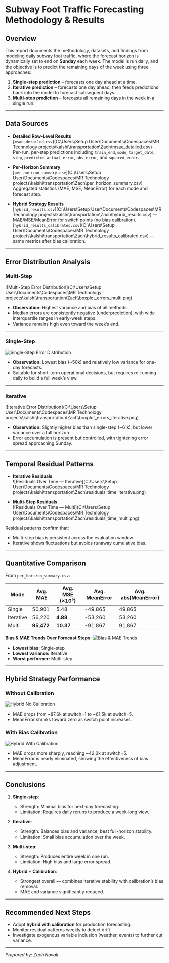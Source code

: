 # Subway Foot Traffic Forecasting Methodology & Results

## Overview
This report documents the methodology, datasets, and findings from modeling daily subway foot traffic, where the forecast horizon is dynamically set to end on **Sunday** each week. The model is run daily, and the objective is to predict the remaining days of the week using three approaches:

1. **Single-step prediction** – forecasts one day ahead at a time.
2. **Iterative prediction** – forecasts one day ahead, then feeds predictions back into the model to forecast subsequent days.
3. **Multi-step prediction** – forecasts all remaining days in the week in a single run.

---

## Data Sources

- **Detailed Row-Level Results**  
  [`msae_detailed.csv`](C:\Users\Setup User\Documents\Codespaces\MR Technology projects\kalshi\transportation\Zach\msae_detailed.csv)  
  Per-run, per-step predictions including `train_end`, `mode`, `target_date`, `step`, `predicted`, `actual`, `error`, `abs_error`, and `squared_error`.

- **Per-Horizon Summary**  
  [`per_horizon_summary.csv`](C:\Users\Setup User\Documents\Codespaces\MR Technology projects\kalshi\transportation\Zach\per_horizon_summary.csv)  
  Aggregated statistics (MAE, MSE, MeanError) for each mode and forecast step.

- **Hybrid Strategy Results**  
  [`hybrid_results.csv`](C:\Users\Setup User\Documents\Codespaces\MR Technology projects\kalshi\transportation\Zach\hybrid_results.csv) — MAE/MSE/MeanError for switch points (no bias calibration).  
  [`hybrid_results_calibrated.csv`](C:\Users\Setup User\Documents\Codespaces\MR Technology projects\kalshi\transportation\Zach\hybrid_results_calibrated.csv) — same metrics after bias calibration.

---

## Error Distribution Analysis

### Multi-Step
![Multi-Step Error Distribution](C:\Users\Setup User\Documents\Codespaces\MR Technology projects\kalshi\transportation\Zach\boxplot_errors_multi.png)

- **Observation:** Highest variance and bias of all methods.  
- Median errors are consistently negative (underprediction), with wide interquartile ranges in early-week steps.
- Variance remains high even toward the week’s end.

---

### Single-Step
![Single-Step Error Distribution](transportation\Zach\boxplot_errors_single.png)

- **Observation:** Lowest bias (~50k) and relatively low variance for one-day forecasts.
- Suitable for short-term operational decisions, but requires re-running daily to build a full week’s view.

---

### Iterative
![Iterative Error Distribution](C:\Users\Setup User\Documents\Codespaces\MR Technology projects\kalshi\transportation\Zach\boxplot_errors_iterative.png)

- **Observation:** Slightly higher bias than single-step (~61k), but lower variance over a full horizon.
- Error accumulation is present but controlled, with tightening error spread approaching Sunday.

---

## Temporal Residual Patterns

- **Iterative Residuals**  
  ![Residuals Over Time — Iterative](C:\Users\Setup User\Documents\Codespaces\MR Technology projects\kalshi\transportation\Zach\residuals_time_iterative.png)

- **Multi-Step Residuals**  
  ![Residuals Over Time — Multi](C:\Users\Setup User\Documents\Codespaces\MR Technology projects\kalshi\transportation\Zach\residuals_time_multi.png)

Residual patterns confirm that:
- Multi-step bias is persistent across the evaluation window.
- Iterative shows fluctuations but avoids runaway cumulative bias.

---

## Quantitative Comparison

From `per_horizon_summary.csv`:

| Mode       | Avg. MAE  | Avg. MSE (×10⁹) | Avg. MeanError | Avg. abs(MeanError) |
|------------|-----------|-----------------|----------------|---------------------|
| Single     | 50,901    | 5.48            | -49,865        | 49,865              |
| Iterative  | 56,220    | **4.88**        | -53,260        | 53,260              |
| Multi      | **95,472**| **10.37**       | -91,867        | 91,867              |

**Bias & MAE Trends Over Forecast Steps:**
![Bias & MAE Trends](bias_mae_trends.png)

- **Lowest bias:** Single-step  
- **Lowest variance:** Iterative  
- **Worst performer:** Multi-step

---

## Hybrid Strategy Performance

### Without Calibration
![Hybrid No Calibration](hybrid_no_calibration.png)

- MAE drops from ~87.6k at switch=1 to ~61.5k at switch=5.
- MeanError shrinks toward zero as switch point increases.

### With Bias Calibration
![Hybrid With Calibration](hybrid_with_calibration.png)

- MAE drops more sharply, reaching ~42.0k at switch=5.
- MeanError is nearly eliminated, showing the effectiveness of bias adjustment.

---

## Conclusions

1. **Single-step**:  
   - Strength: Minimal bias for next-day forecasting.  
   - Limitation: Requires daily reruns to produce a week-long view.

2. **Iterative**:  
   - Strength: Balances bias and variance; best full-horizon stability.  
   - Limitation: Small bias accumulation over the week.

3. **Multi-step**:  
   - Strength: Produces entire week in one run.  
   - Limitation: High bias and large error spread.

4. **Hybrid + Calibration**:  
   - Strongest overall — combines iterative stability with calibration’s bias removal.  
   - MAE and variance significantly reduced.

---

## Recommended Next Steps
- Adopt **hybrid with calibration** for production forecasting.
- Monitor residual patterns weekly to detect drift.
- Investigate exogenous variable inclusion (weather, events) to further cut variance.

---
*Prepared by: Zach Novak*
